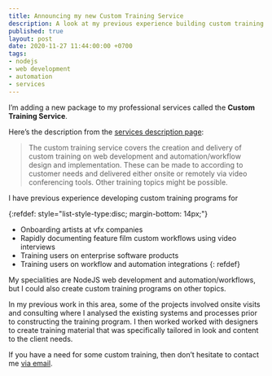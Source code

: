 ```yaml
---
title: Announcing my new Custom Training Service
description: A look at my previous experience building custom training programs, and at the latest addition to my collection of freelance services
published: true
layout: post
date: 2020-11-27 11:44:00:00 +0700
tags:
- nodejs
- web development
- automation
- services
---
```

I’m adding a new package to my professional services called the **Custom Training Service**.

Here’s the description from the [services description page](https://blog.markjgsmith.com/services):

> The custom training service covers the creation and delivery of custom training on web development and automation/workflow design and implementation. These can be made to according to customer needs and delivered either onsite or remotely via video conferencing tools. Other training topics might be possible.

I have previous experience developing custom training programs for 

{:refdef: style="list-style-type:disc; margin-bottom: 14px;"}
- Onboarding artists at vfx companies
- Rapidly documenting feature film custom workflows using video interviews
- Training users on enterprise software products
- Training users on workflow and automation integrations
{: refdef}

My specialities are NodeJS web development and automation/workflows, but I could also create custom training programs on other topics.

In my previous work in this area, some of the projects involved onsite visits and consulting where I analysed the existing systems and processes prior to constructing the training program. I then worked worked with designers to create training material that was specifically tailored in look and content to the client needs.

If you have a need for some custom training, then don’t hesitate to contact me [via email](mailto:markjgsmith@gmail.com).
